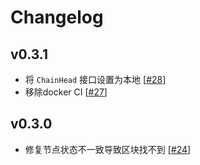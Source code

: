 # Changelog

## v0.3.1

- 将 `ChainHead` 接口设置为本地 [[#28](https://github.com/ipfs-force-community/chain-co/pull/28)]
- 移除docker CI [[#27](https://github.com/ipfs-force-community/chain-co/pull/27)]

## v0.3.0

- 修复节点状态不一致导致区块找不到 [[#24](https://github.com/ipfs-force-community/chain-co/pull/24)]